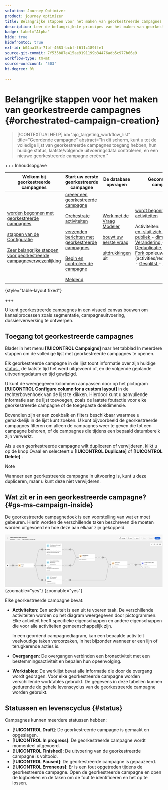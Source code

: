 ```yaml
---
solution: Journey Optimizer
product: journey optimizer
title: Belangrijke stappen voor het maken van georkestreerde campagnes
description: Leer de belangrijkste principes van het maken van georkestreerde campagnes met Adobe Journey Optimizer
badge: label="Alpha"
hide: true
hidefromtoc: true
exl-id: b04aa15a-71bf-4683-bcbf-f611c189ffe1
source-git-commit: 7f535b87e415ae9191199b34476adb5c977b66e9
workflow-type: tm+mt
source-wordcount: '503'
ht-degree: 0%

---
```



# Belangrijke stappen voor het maken van georkestreerde campagnes {#orchestrated-campaign-creation}

>[!CONTEXTUALHELP]
>id="ajo_targeting_workflow_list"
>title="Geordende campagne"
>abstract="In dit scherm, kunt u tot de volledige lijst van georkestreerde campagnes toegang hebben, hun huidige status, laatste/volgende uitvoeringsdata controleren, en een nieuwe georkestreerde campagne creëren."

+++ Inhoudsopgave

| Welkom bij georkestreerde campagnes | Start uw eerste georkestreerde campagne | De database opvragen | Gecontroleerde campagnes |
|---|---|---|---|
| [ worden begonnen met georkestreerde campagnes ](gs-orchestrated-campaigns.md)<br/><br/>[ stappen van de Configuratie ](configuration-steps.md)<br/><br/>[ Zeer belangrijke stappen voor georkestreerde campagneverwezenlijking ](gs-campaign-creation.md) | [ creeer een georkestreerde campagne ](create-orchestrated-campaign.md)<br/><br/>[ Orchestrate activiteiten ](orchestrate-activities.md)<br/><br/>[ verzenden berichten met georkestreerde campagnes ](send-messages.md)<br/><br/>[ Begin en controleer de campagne ](start-monitor-campaigns.md)<br/><br/>[ Meldend ](reporting-campaigns.md) | [ Werk met de Vraag Modeler ](orchestrated-query-modeler.md)<br/><br/>[ bouwt uw eerste vraag ](build-query.md)<br/><br/>[ uitdrukkingen ](edit-expressions.md) uit | [ wordt begonnen met activiteiten ](activities/about-activities.md)<br/><br/> Activiteiten:<br/>[ en-sluit zich aan ](activities/and-join.md) - [ bouwt publiek ](activities/build-audience.md) - [ dimensie van de Verandering ](activities/change-dimension.md) - [ combineert ](activities/combine.md) - [ Deduplicatie ](activities/deduplication.md) - [ Verrijking ](activities/enrichment.md) - [ Fork ](activities/fork.md) opnieuw verzoening ](activities/reconciliation.md) - [ Gesplitst ](activities/split.md) - [ wacht ](activities/wait.md)[ |

{style="table-layout:fixed"}

+++

U kunt georkestreerde campagnes in een visueel canvas bouwen om kanaalprocessen zoals segmentatie, campagneuitvoering, dossierverwerking te ontwerpen.

## Toegang tot georkestreerde campagnes

Blader in het menu **[!UICONTROL Campaigns]** naar het tabblad In meerdere stappen om de volledige lijst met georkestreerde campagnes te openen.

Elk georkestreerde campagne in de lijst toont informatie over zijn huidige [ status ](#status), de laatste tijd het werd uitgevoerd of, en de volgende geplande uitvoeringsdatum en tijd gewijzigd.

U kunt de weergegeven kolommen aanpassen door op het pictogram **[!UICONTROL Configure column for a custom layout]** in de rechterbovenhoek van de lijst te klikken. Hierdoor kunt u aanvullende informatie aan de lijst toevoegen, zoals de laatste foutactie voor elke georkestreerde campagne of de toegepaste doeldimensie.

Bovendien zijn er een zoekbalk en filters beschikbaar waarmee u gemakkelijk in de lijst kunt zoeken. U kunt bijvoorbeeld de georkestreerde campagnes filteren om alleen de campagnes weer te geven die tot een campagne behoren, of de campagnes die tijdens een bepaald datumbereik zijn verwerkt.

Als u een georkestreerde campagne wilt dupliceren of verwijderen, klikt u op de knop Ovaal en selecteert u **[!UICONTROL Duplicate]** of **[!UICONTROL Delete]** .

>[!NOTE]
>
>Wanneer een georkestreerde campagne in uitvoering is, kunt u deze dupliceren, maar u kunt deze niet verwijderen.

## Wat zit er in een georkestreerde campagne? {#gs-ms-campaign-inside}

De georkestreerde campagnedoek is een voorstelling van wat er moet gebeuren. Hierin worden de verschillende taken beschreven die moeten worden uitgevoerd en hoe deze aan elkaar zijn gekoppeld.

![](assets/workflow-example.png){zoomable="yes"} {zoomable="yes"}

Elke georkestreerde campagne bevat:

* **Activiteiten**: Een activiteit is een uit te voeren taak. De verschillende activiteiten worden op het diagram weergegeven door pictogrammen. Elke activiteit heeft specifieke eigenschappen en andere eigenschappen die voor alle activiteiten gemeenschappelijk zijn.

  In een geordend campagnediagram, kan een bepaalde activiteit veelvoudige taken veroorzaken, in het bijzonder wanneer er een lijn of terugkerende acties is.

* **Overgangen**: De overgangen verbinden een bronactiviteit met een bestemmingsactiviteit en bepalen hun opeenvolging.

* **Worktables**: De werklijst bevat alle informatie die door de overgang wordt gedragen. Voor elke georkestreerde campagne worden verschillende worktables gebruikt. De gegevens in deze tabellen kunnen gedurende de gehele levenscyclus van de georkestreerde campagne worden gebruikt.

## Statussen en levenscyclus {#status}

Campagnes kunnen meerdere statussen hebben:

* **[!UICONTROL Draft]**: De georkestreerde campagne is gemaakt en opgeslagen.
* **[!UICONTROL In progress]**: De georkestreerde campagne wordt momenteel uitgevoerd.
* **[!UICONTROL Finished]**: De uitvoering van de georkestreerde campagne is voltooid.
* **[!UICONTROL Paused]**: De georkestreerde campagne is gepauzeerd.
* **[!UICONTROL Erroneous]**: Er is een fout opgetreden tijdens de georkestreerde campagne. Open de georkestreerde campagne en open de logboeken en de taken om de fout te identificeren en het op te lossen.
